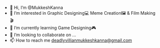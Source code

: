 - 👋 Hi, I’m @MukkeshKanna
- 👀 I’m interested in Graphic Designing💻 Meme Creation🖼 & Film Making🎬
- 🌱 I’m currently learning Game Designing🎮
- 💞️ I’m looking to collaborate on ...
- 📫 How to reach me deadlyvillianmukkeshkanna@gmail.com

<!---
MukkeshKanna/MukkeshKanna is a ✨ special ✨ repository because its `README.md` (this file) appears on your GitHub profile.
You can click and see my video portfolio https://www.linkedin.com/posts/mukkesh-kanna-38868619a_portfolio-video-graphicdesign-activity-7092368519874445312-t7z1?utm_source=share&utm_medium=member_android
--->
